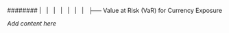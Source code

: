 ######## |   |   |   |   |   |   |   ├── Value at Risk (VaR) for Currency Exposure

*Add content here*